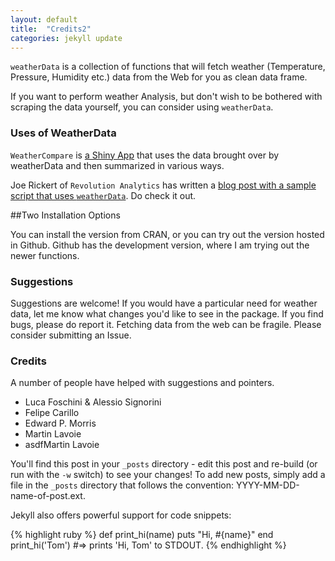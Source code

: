 ```yaml
---
layout: default
title:  "Credits2"
categories: jekyll update
---
```


`weatherData` is a collection of functions that will fetch weather (Temperature, Pressure, Humidity etc.) data from the Web for you as clean data frame.

If you want to perform weather Analysis, but don't wish to be bothered with
scraping the data yourself, you can consider using `weatherData`.

### Uses of WeatherData

 `WeatherCompare` is [a Shiny App](http://spark.rstudio.com/ram/WeatherCompare/) that uses the data brought over by weatherData and then summarized in various ways.

 Joe Rickert of `Revolution Analytics` has written a [blog post with a sample script that uses `weatherData`](http://blog.revolutionanalytics.com/2014/02/r-and-the-weather.html). Do check it out.

##Two Installation Options

You can install the version from CRAN, or you can try out the version hosted in Github. Github has the development version, where I am trying out the newer functions.



### Suggestions

Suggestions are welcome! If you would have a particular need for weather data,
let me know what changes you'd like to see in the package. If you find bugs, please do report it. Fetching data from the web can be fragile. Please consider submitting an Issue.


<h3>
<a name="credits" class="anchor" href="#credits"><span class="octicon octicon-link"></span></a>Credits</h3>

<p>A number of people have helped with suggestions and pointers.</p>

<ul>
<li>Luca Foschini &amp; Alessio Signorini</li>
<li>Felipe Carillo</li>
<li>Edward P. Morris</li>
<li>Martin Lavoie</li>
<li>asdfMartin Lavoie</li>

</ul>


You'll find this post in your `_posts` directory - edit this post and re-build (or run with the `-w` switch) to see your changes!
To add new posts, simply add a file in the `_posts` directory that follows the convention: YYYY-MM-DD-name-of-post.ext.

Jekyll also offers powerful support for code snippets:

{% highlight ruby %}
def print_hi(name)
  puts "Hi, #{name}"
end
print_hi('Tom')
#=> prints 'Hi, Tom' to STDOUT.
{% endhighlight %}

